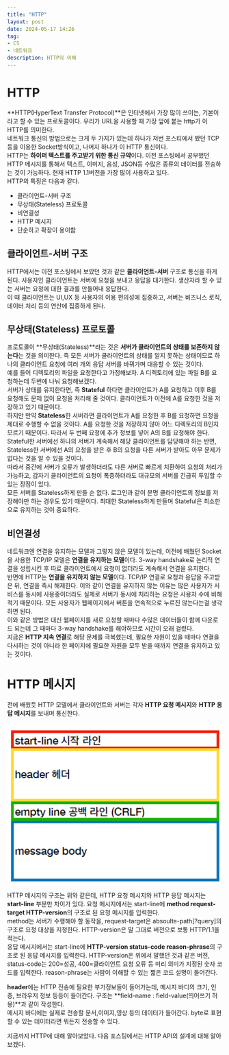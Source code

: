 ```yaml
---
title: "HTTP"
layout: post
date: 2024-05-17 14:26
tag:
- CS
- 네트워크
description: HTTP의 이해
---  
```


# HTTP  
**HTTP(HyperText Transfer Protocol)**은 인터넷에서 가장 많이 쓰이는, 기본이라고 할 수 있는 프로토콜이다. 우리가 URL을 사용할 때 가장 앞에 붙는 http가 이 HTTP를 의미한다.  
네트워크 통신의 방법으로는 크게 두 가지가 있는데 하나가 저번 포스티에서 봤던 TCP 등을 이용한 Socket방식이고, 나머지 하나가 이 HTTP 통신이다.  
HTTP는 **하이퍼 텍스트를 주고받기 위한 통신 규약**이다. 이전 포스팅에서 공부했던 HTTP 메시지를 통해서 텍스트, 이미지, 음성, JSON등 수많은 종류의 데이터를 전송하는 것이 가능하다. 현재 HTTP 1.1버전을 가장 많이 사용하고 있다.  
HTTP의 특징은 다음과 같다.  

- 클라이언트-서버 구조  
- 무상태(Stateless) 프로토콜  
- 비연결성  
- HTTP 메시지  
- 단순하고 확장이 용이함  

## 클라이언트-서버 구조  
HTTP에서는 이전 포스팅에서 보았던 것과 같은 **클라이언트-서버** 구조로 통신을 하게된다. 사용자인 클라이언트는 서버에 요청을 보내고 응답을 대기한다. 생산자라 할 수 있는 서버는 요청에 대한 결과를 만들어내 응답한다.  
이 때 클라이언트는 UI,UX 등 사용자의 이용 편의성에 집중하고, 서버는 비즈니스 로직, 데이터 처리 등의 연산에 집중하게 된다.  

## 무상태(Stateless) 프로토콜  
프로토콜이 **무상태(Stateless)**라는 것은 **서버가 클라이언트의 상태를 보존하지 않는다**는 것을 의미한다. 즉 모든 서버가 클라이언트의 상태를 알지 못하는 상태이므로 하나의 클라이언트 요청에 여러 개의 응답 서버를 바꿔가며 대응할 수 있는 것이다.  
예를 들어 디렉토리의 파일을 요청한다고 가정해보자. A 디렉토리에 있는 파일 B를 요청하는데 두번에 나눠 요청해보겠다.  
서버가 상태를 유지한다면, 즉 **Stateful** 하다면 클라이언트가 A를 요청하고 이후 B를 요청해도 문제 없이 요청을 처리해 줄 것이다. 클라이언트가 이전에 A를 요청한 것을 저장하고 있기 때문이다.  
하지만 만약 **Stateless**한 서버라면 클라이언트가 A를 요청한 후 B를 요청하면 요청을 제대로 수행할 수 없을 것이다. A를 요청한 것을 저장하지 않아 어느 디렉토리의 B인지 모르기 때문이다. 따라서 두 번째 요청에 추가 정보를 넣어 A의 B를 요청해야 한다.  
Stateful한 서버에선 하나의 서버가 계속해서 해당 클라이언트를 담당해야 하는 반면, Stateless한 서버에선 A의 요청을 받은 후 B의 요청을 다른 서버가 받아도 아무 문제가 없다는 것을 알 수 있을 것이다.  
따라서 중간에 서버가 오류가 발생하더라도 다른 서버로 빠르게 치환하여 요청의 처리가 가능하고, 갑자기 클라이언트의 요청이 폭증하더라도 대규모의 서버를 긴급히 투입할 수 있는 장점이 있다.  
모든 서버를 Stateless하게 만들 순 없다. 로그인과 같이 분명 클라이언트의 정보를 저장해야만 하는 경우도 있기 때문이다. 최대한 Stateless하게 만들며 Stateful은 최소한으로 유지하는 것이 중요하다.  

## 비연결성  
네트워크엔 연결을 유지하는 모델과 그렇지 않은 모델이 있는데, 이전에 배웠던 Socket을 사용한 TCP/IP 모델은 **연결을 유지하는 모델**이다. 3-way handshake로 논리적 연결을 성립시킨 후 따로 클라이언트에서 요청이 없더라도 계속해서 연결을 유지한다.  
반면에 HTTP는 **연결을 유지하지 않는 모델**이다. TCP/IP 연결로 요청과 응답을 주고받은 뒤, 연결을 즉시 해제한다. 이와 같이 연결을 유지하지 않는 이유는 많은 사용자가 서비스를 동시에 사용중이더라도 실제로 서버가 동시에 처리하는 요청은 사용자 수에 비해 적기 때문이다. 모든 사용자가 웹페이지에서 버튼을 연속적으로 누르진 않는다는걸 생각하면 된다.  
이와 같은 방법은 대신 웹페이지를 새로 요청할 때마다 수많은 데이터들이 함께 다운로드 되는데 그 때마다 3-way handshake를 해야하므로 시간이 오래 걸렸다.  
지금은 **HTTP 지속 연결**로 해당 문제를 극복했는데, 필요한 자원이 있을 때마다 연결을 다시하는 것이 아니라 한 페이지에 필요한 자원을 모두 받을 때까지 연결을 유지하고 있는 것이다.  

# HTTP 메시지  
전에 배웠듯 HTTP 모델에서 클라이언트와 서버는 각자 **HTTP 요청 메시지**와 **HTTP 응답 메시지**를 보내며 통신한다.   

![HTTP 메시지](/assets/img/HTTP%20메시지.webp)  

HTTP 메시지의 구조는 위와 같은데, HTTP 요청 메시지와 HTTP 응답 메시지는 **start-line** 부분만 차이가 있다. 요청 메시지에서는 start-line에 **method request-target HTTP-version**의 구조로 된 요청 메시지를 입력한다.  
method는 서버가 수행해야 할 동작을, request-target은 absoulte-path[?query]의 구조로 요청 대상을 지정한다. HTTP-version은 말 그대로 버전으로 보통 HTTP/1.1을 적는다.  
응답 메시지에서는 start-line에 **HTTP-version status-code reason-phrase**의 구조로 된 응답 메시지를 입력한다. HTTP-version은 위에서 말했던 것과 같은 버전, status-code는 200=성공, 400=클라이언트 요청 오류 등 미리 의미가 지정된 숫자 코드를 입력한다. reason-phrase는 사람이 이해할 수 있는 짧은 코드 설명이 들어간다.  

**header**에는 HTTP 전송에 필요한 부가정보들이 들어가는데, 메시지 바디의 크기, 인증, 브라우저 정보 등등이 들어간다. 구조는 **field-name : field-value(띄어쓰기 허용)**과 같이 작성한다.  
메시지 바디에는 실제로 전송할 문서,이미지,영상 등의 데이터가 들어간다. byte로 표현할 수 있는 데이터라면 뭐든지 전송할 수 있다.  

지금까지 HTTP에 대해 알아보았다. 다음 포스팅에서는 HTTP API의 설계에 대해 알아보겠다.
